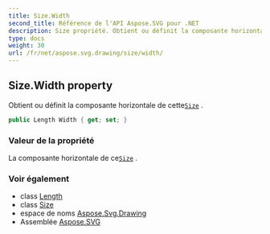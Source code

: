 ```yaml
---
title: Size.Width
second_title: Référence de l'API Aspose.SVG pour .NET
description: Size propriété. Obtient ou définit la composante horizontale de cetteSize .
type: docs
weight: 30
url: /fr/net/aspose.svg.drawing/size/width/
---
```

## Size.Width property

Obtient ou définit la composante horizontale de cette[`Size`](../) .

```csharp
public Length Width { get; set; }
```

### Valeur de la propriété

La composante horizontale de ce[`Size`](../) .

### Voir également

* class [Length](../../length/)
* class [Size](../)
* espace de noms [Aspose.Svg.Drawing](../../size/)
* Assemblée [Aspose.SVG](../../../)


